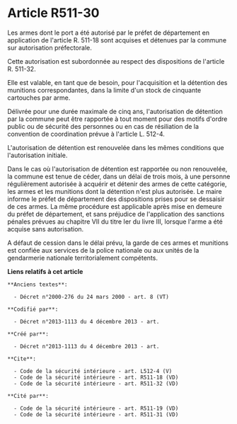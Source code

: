 # Article R511-30

Les armes dont le port a été autorisé par le préfet de département en application de l'article R. 511-18 sont acquises et
détenues par la commune sur autorisation préfectorale. 

Cette autorisation est subordonnée au respect des dispositions de l'article R. 511-32. 

Elle est valable, en tant que de besoin, pour l'acquisition et la détention des munitions correspondantes, dans la limite
d'un stock de cinquante cartouches par arme. 

Délivrée pour une durée maximale de cinq ans, l'autorisation de détention par la commune peut être rapportée à tout moment
pour des motifs d'ordre public ou de sécurité des personnes ou en cas de résiliation de la convention de coordination prévue
à l'article L. 512-4.

L'autorisation de détention est renouvelée dans les mêmes conditions que l'autorisation initiale. 

Dans le cas où l'autorisation de détention est rapportée ou non renouvelée, la commune est tenue de céder, dans un délai de
trois mois, à une personne régulièrement autorisée à acquérir et détenir des armes de cette catégorie, les armes et les
munitions dont la détention n'est plus autorisée. Le maire informe le préfet de département des dispositions prises pour se
dessaisir de ces armes. La même procédure est applicable après mise en demeure du préfet de département, et sans préjudice de
l'application des sanctions pénales prévues au chapitre VII du titre Ier du livre III, lorsque l'arme a été acquise sans
autorisation. 

A défaut de cession dans le délai prévu, la garde de ces armes et munitions est confiée aux services de la police nationale
ou aux unités de la gendarmerie nationale territorialement compétents.

**Liens relatifs à cet article**

	**Anciens textes**:

	  - Décret n°2000-276 du 24 mars 2000 - art. 8 (VT)

	**Codifié par**:

	  - Décret n°2013-1113 du 4 décembre 2013 - art.

	**Créé par**:

	  - Décret n°2013-1113 du 4 décembre 2013 - art.

	**Cite**:

	  - Code de la sécurité intérieure - art. L512-4 (V)
	  - Code de la sécurité intérieure - art. R511-18 (VD)
	  - Code de la sécurité intérieure - art. R511-32 (VD)

	**Cité par**:

	  - Code de la sécurité intérieure - art. R511-19 (VD)
	  - Code de la sécurité intérieure - art. R511-31 (VD)
